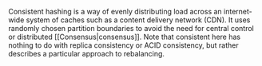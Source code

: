 Consistent hashing is a way of evenly distributing load across an internet-wide system of caches such as a content delivery network (CDN). It uses randomly chosen partition boundaries to avoid the need for central control or distributed [[Consensus|consensus]]. Note that consistent here has nothing to do with replica consistency or ACID consistency, but rather describes a particular approach to rebalancing.
